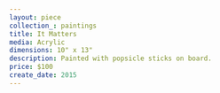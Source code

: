 ```yaml
---
layout: piece
collection_: paintings
title: It Matters
media: Acrylic
dimensions: 10" x 13"
description: Painted with popsicle sticks on board.
price: $100
create_date: 2015
---
```

